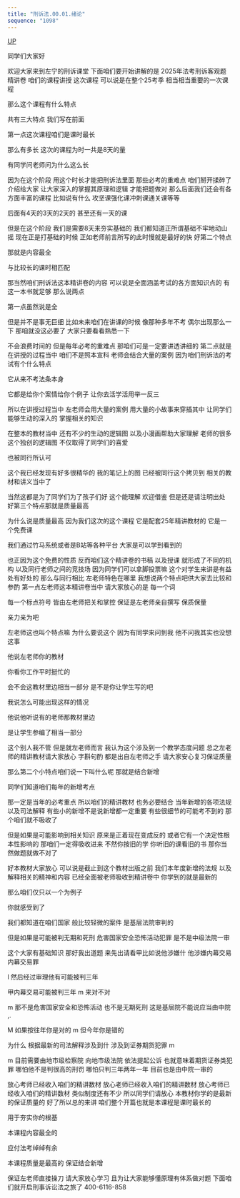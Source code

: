 ```yaml
---
title: "刑诉法.00.01.绪论"
sequence: "1098"
---
```


[UP](/law/civil-law-index.html)

同学们大家好

欢迎大家来到左宁的刑诉课堂
下面咱们要开始讲解的是
2025年法考刑诉客观题精讲卷
咱们的课程讲授
这次课程
可以说是在整个25考季
相当相当重要的一次课程

那么这个课程有什么特点

共有三大特点
我们写在前面

第一点这次课程咱们是课时最长

那么有多长
这次的课程为时一共是8天的量

有同学问老师问为什么这么长

因为在这个阶段
用这个时长才能把刑诉法里面
那些必考的重难点
咱们掰开揉碎了
介绍给大家
让大家深入的掌握其原理和逻辑
才能把题做对
那么后面我们还会有各方面丰富的课程
比如说有什么
攻坚课强化课冲刺课通关课等等

后面有4天的3天的2天的
甚至还有一天的课

但是在这个阶段
我们是需要8天来夯实基础的
我们都知道正所谓基础不牢地动山摇
现在正是打基础的时候
正如老师前言所写的此时慢就是最好的快
好第二个特点

那就是内容最全

与比较长的课时相匹配

那当然咱们刑诉法这本精讲卷的内容
可以说是全面涵盖考试的各方面知识点的
有这一本书就足够
那么说两点

第一点虽然说是全

但是并不是事无巨细
比如未来咱们在讲课的时候
像那种多年不考
偶尔出现那么一下
那咱就没这必要了
大家只要看看熟悉一下

不会浪费时间的
但是每年必考的重难点
那咱们可是一定要讲透讲细的
第二点就是在讲授的过程当中
咱们不是照本宣科
老师会结合大量的案例
因为咱们刑诉法的考试有个什么特点

它从来不考法条本身

它都是给你个案情给你个例子
让你去活学活用举一反三

所以在讲授过程当中
左老师会用大量的案例
用大量的小故事来穿插其中
让同学们能够生动的深入的
掌握相关的知识

在整本的教材当中
还有不少的生动的逻辑图
以及小漫画帮助大家理解
老师的很多这个独创的逻辑图
不仅取得了同学们的喜爱

也被同行所认可

这个我已经发现有好多很精华的
我的笔记上的图
已经被同行这个拷贝到
相关的教材和讲义当中了

当然这都是为了同学们为了孩子们好
这个能理解
欢迎借鉴
但是还是请注明出处
好第三个特点那就是质量最高

为什么说是质量最高
因为我们这次的这个课程
它是配套25年精讲教材的
它是一个免费课

我们通过竹马系统或者是B站等各种平台
大家是可以学到看到的

也正因为这个免费的性质
反而咱们这个精讲卷的书稿
以及授课
就形成了不同的机构
以及同行老师之间的竞技场
因为同学们可以拿脚投票嘛
这个对学生来讲是有益处有好处的
那么与同行相比
左老师特色在哪里
我想说两个特点吧供大家去比较和参酌
第一点左老师这本精讲卷当中
请大家放心的是
每一个词

每一个标点符号
皆由左老师把关和掌控
保证是左老师亲自撰写
保质保量

亲力亲为吧

左老师这也叫个特点嘛
为什么要说这个
因为有同学来问到我
他不问我其实也没想这事

他说左老师你的教材

你看你工作平时挺忙的

会不会这教材里边相当一部分
是不是你让学生写的吧

我说怎么可能出现这样的情况

他说他听说有的老师那教材里边

是让学生参编了相当一部分

这个别人我不管
但是就左老师而言
我认为这个涉及到一个教学态度问题
总之左老师的精讲教材请大家放心
字斟句酌
都是出自左老师之手
请大家安心复习保证质量

那么第二个小特点咱们说一下叫什么呢
那就是结合新增

同学们知道咱们每年的新增考点

那一定是当年的必考重点
所以咱们的精讲教材
也务必要结合
当年新增的各项法规以及司法解释
有些小的新增不是说新增都一定重要
有些很细节的可能考不到的
那个咱们就不吸收了

但是如果是可能影响到相关知识
原来是正着现在变成反的
或者它有一个决定性根本性影响的
那咱们一定得吸收进来
不然你按旧的学
你听旧的课看旧的书
那你当然做题就做不对了

好本教材大家放心
可以说是截止到这个教材出版之前
我们本年度新增的法规
以及解释相关的精神和内容
已经全面被老师吸收到精讲卷中
你学到的就是最新的

那么咱们仅只以一个为例子

你就感受到了

我们都知道在咱们国家
般比较轻微的案件
是基层法院审判的

但是如果是可能被判无期和死刑
危害国家安全恐怖活动犯罪
是不是中级法院一审

这个大家有基础知识
那好我出道题
来先出请看甲比如说他涉嫌什
他涉嫌内幕交易内幕交易罪

l
然后经过审理他有可能被判三年

甲内幕交易可能被判三年
m
来对不对

m
那不是危害国家安全和恐怖活动
也不是无期死刑
这是基层院不能说应当由中院
,.

M
如果按往年你是对的
m
但今年你是错的

为什么
根据最新的司法解释涉及到什
涉及到证券期货犯罪
m

m
目前需要由地市级检察院
向地市级法院
依法提起公诉
也就意味着期货证券类犯罪
哪怕他不是判很高的刑罚
哪怕只判三年两年一年
目前也是由中院一审的

放心考师已经收入咱们的精讲数材
放心老师已经收入咱们的精讲数材
放心考师已经收入咱们的精讲数材
类似制度还有不少
所以同学们请放心
本教材你学的是最新的保证质量的
好了所以总的来讲
咱们整个开篇也就是本课程是课时最长的

用于夯实你的根基

本课程内容最全的

应付法考绰绰有余

本课程质量是最高的
保证结合新增

保证左老师直接操刀
请大家放心学习
且为让大家能够懂原理有体系做对题
下面咱们就开启刑事诉讼法之旅了
400-6116-858
